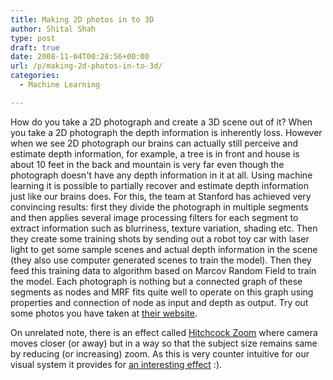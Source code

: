 ```yaml
---
title: Making 2D photos in to 3D
author: Shital Shah
type: post
draft: true
date: 2008-11-04T00:28:56+00:00
url: /p/making-2d-photos-in-to-3d/
categories:
  - Machine Learning

---
```

How do you take a 2D photograph and create a 3D scene out of it? When you take a 2D photograph the depth information is inherently loss. However when we see 2D photograph our brains can actually still perceive and estimate depth information, for example, a tree is in front and house is about 10 feet in the back and mountain is very far even though the photograph doesn't have any depth information in it at all. Using machine learning it is possible to partially recover and estimate depth information just like our brains does. For this, the team at Stanford has achieved very convincing results: first they divide the photograph in multiple segments and then applies several image processing filters for each segment to extract information such as blurriness, texture variation, shading etc. Then they create some training shots by sending out a robot toy car with laser light to get some sample scenes and actual depth information in the scene (they also use computer generated scenes to train the model). Then they feed this training data to algorithm based on Marcov Random Field to train the model. Each photograph is nothing but a connected graph of these segments as nodes and MRF fits quite well to operate on this graph using properties and connection of node as input and depth as output. Try out some photos you have taken at [their website][1].

On unrelated note, there is an effect called [Hitchcock Zoom][2] where camera moves closer (or away) but in a way so that the subject size remains same by reducing (or increasing) zoom. As this is very counter intuitive for our visual system it provides for [an interesting effect][3] :).

 [1]: http://make3d.stanford.edu/
 [2]: http://en.wikipedia.org/wiki/Dolly_zoom
 [3]: http://www.youtube.com/watch?v=R3W2BgM5N3A